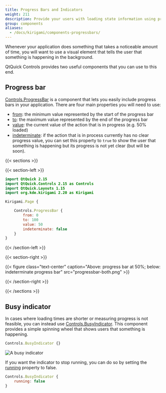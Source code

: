 ```yaml
---
title: Progress Bars and Indicators
weight: 211
description: Provide your users with loading state information using progress bars.
group: components
aliases:
  - /docs/kirigami/components-progressbars/
---
```


Whenever your application does something that takes a noticeable amount of time, you will want to use a visual element that tells the user that something is happening in the background. 

QtQuick Controls provides two useful components that you can use to this end.

## Progress bar

[Controls.ProgressBar](docs:qtquickcontrols;QtQuick.Controls.ProgressBar) is a component that lets you easily include progress bars in your application. There are four main properties you will need to use:

- [from](https://doc.qt.io/qt-6/qml-qtquick-controls2-progressbar.html#from-prop): the minimum value represented by the start of the progress bar
- [to](https://doc.qt.io/qt-6/qml-qtquick-controls2-progressbar.html#to-prop): the maximum value represented by the end of the progress bar
- [value](https://doc.qt.io/qt-6/qml-qtquick-controls2-progressbar.html#value-prop): the current value of the action that is in progress (e.g. 50% loaded)
- [indeterminate](https://doc.qt.io/qt-6/qml-qtquick-controls2-progressbar.html#indeterminate-prop): if the action that is in process currently has no clear progress value, you can set this property to `true` to show the user that something is happening but its progress is not yet clear (but will be soon).

{{< sections >}}

{{< section-left >}}

```qml
import QtQuick 2.15
import QtQuick.Controls 2.15 as Controls
import QtQuick.Layouts 1.15
import org.kde.kirigami 2.20 as Kirigami

Kirigami.Page {

    Controls.ProgressBar {
        from: 0
        to: 100
        value: 50
        indeterminate: false
    }
}
```

{{< /section-left >}}

{{< section-right >}}

{{< figure class="text-center" caption="Above: progress bar at 50%; below: indeterminate progress bar" src="progressbar-both.png" >}}

{{< /section-right >}}

{{< /sections >}}

## Busy indicator

In cases where loading times are shorter or measuring progress is not feasible, you can instead use [Controls.BusyIndicator](docs:qtquickcontrols;QtQuick.Controls.BusyIndicator). This component provides a simple spinning wheel that shows users that something is happening.

```qml
Controls.BusyIndicator {}
```

![A busy indicator](/docs/use/kirigami/components-progressbars/busyindicator.png)

If you want the indicator to stop running, you can do so by setting the [running](https://doc.qt.io/qt-6/qml-qtquick-controls2-busyindicator.html#running-prop) property to false.

```qml
Controls.BusyIndicator {
    running: false
}
```
